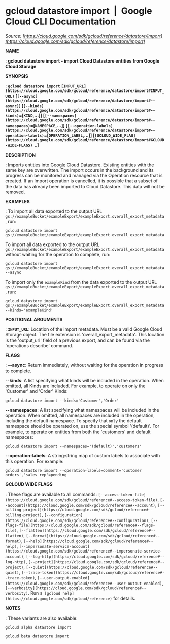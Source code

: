 # gcloud datastore import  |  Google Cloud CLI Documentation

*Source: [https://cloud.google.com/sdk/gcloud/reference/datastore/import](https://cloud.google.com/sdk/gcloud/reference/datastore/import)*

**NAME**

: **gcloud datastore import - import Cloud Datastore entities from Google Cloud Storage**

**SYNOPSIS**

: **`gcloud datastore import` `[INPUT_URL](https://cloud.google.com/sdk/gcloud/reference/datastore/import#INPUT_URL)` [`[--async](https://cloud.google.com/sdk/gcloud/reference/datastore/import#--async)`] [`[--kinds](https://cloud.google.com/sdk/gcloud/reference/datastore/import#--kinds)`=[`KIND`,…]] [`[--namespaces](https://cloud.google.com/sdk/gcloud/reference/datastore/import#--namespaces)`=[`NAMESPACE`,…]] [`[--operation-labels](https://cloud.google.com/sdk/gcloud/reference/datastore/import#--operation-labels)`=[`OPERATION_LABEL`,…]] [`[GCLOUD_WIDE_FLAG](https://cloud.google.com/sdk/gcloud/reference/datastore/import#GCLOUD-WIDE-FLAGS) …`]**

**DESCRIPTION**

: Imports entities into Google Cloud Datastore. Existing entities with the same
key are overwritten. The import occurs in the background and its progress can be
monitored and managed via the Operation resource that is created. If an Import
operation is cancelled, it is possible that a subset of the data has already
been imported to Cloud Datastore. This data will not be removed.

**EXAMPLES**

: To import all data exported to the output URL
`gs://exampleBucket/exampleExport/exampleExport.overall_export_metadata`,
run:

```
gcloud datastore import gs://exampleBucket/exampleExport/exampleExport.overall_export_metadata
```

To import all data exported to the output URL
`gs://exampleBucket/exampleExport/exampleExport.overall_export_metadata`
without waiting for the operation to complete, run:

```
gcloud datastore import gs://exampleBucket/exampleExport/exampleExport.overall_export_metadata --async
```

To import only the `exampleKind` from the data exported to the output
URL
`gs://exampleBucket/exampleExport/exampleExport.overall_export_metadata`,
run:

```
gcloud datastore import gs://exampleBucket/exampleExport/exampleExport.overall_export_metadata --kinds='exampleKind'
```

**POSITIONAL ARGUMENTS**

: **`INPUT_URL`**:
Location of the import metadata. Must be a valid Google Cloud Storage object.
The file extension is 'overall_export_metadata'.
This location is the 'output_url' field of a previous export, and can be found
via the 'operations describe' command.

**FLAGS**

: **--async**:
Return immediately, without waiting for the operation in progress to complete.

**--kinds**:
A list specifying what kinds will be included in the operation. When omitted,
all Kinds are included. For example, to operate on only the 'Customer' and
'Order' Kinds:

```
gcloud datastore import --kinds='Customer','Order'
```

**--namespaces**:
A list specifying what namespaces will be included in the operation. When
omitted, all namespaces are included in the operation, including the default
namespace. To specify that `only` the default namespace should be
operated on, use the special symbol '(default)'. For example, to operate on
entities from both the 'customers' and default namespaces:

```
gcloud datastore import --namespaces='(default)','customers'
```

**--operation-labels**:
A string:string map of custom labels to associate with this operation. For
example:

```
gcloud datastore import --operation-labels=comment='customer orders','sales rep'=pending
```

**GCLOUD WIDE FLAGS**

: These flags are available to all commands: `[--access-token-file](https://cloud.google.com/sdk/gcloud/reference#--access-token-file)`,
`[--account](https://cloud.google.com/sdk/gcloud/reference#--account)`, `[--billing-project](https://cloud.google.com/sdk/gcloud/reference#--billing-project)`,
`[--configuration](https://cloud.google.com/sdk/gcloud/reference#--configuration)`,
`[--flags-file](https://cloud.google.com/sdk/gcloud/reference#--flags-file)`,
`[--flatten](https://cloud.google.com/sdk/gcloud/reference#--flatten)`, `[--format](https://cloud.google.com/sdk/gcloud/reference#--format)`, `[--help](https://cloud.google.com/sdk/gcloud/reference#--help)`, `[--impersonate-service-account](https://cloud.google.com/sdk/gcloud/reference#--impersonate-service-account)`,
`[--log-http](https://cloud.google.com/sdk/gcloud/reference#--log-http)`,
`[--project](https://cloud.google.com/sdk/gcloud/reference#--project)`, `[--quiet](https://cloud.google.com/sdk/gcloud/reference#--quiet)`, `[--trace-token](https://cloud.google.com/sdk/gcloud/reference#--trace-token)`, `[--user-output-enabled](https://cloud.google.com/sdk/gcloud/reference#--user-output-enabled)`,
`[--verbosity](https://cloud.google.com/sdk/gcloud/reference#--verbosity)`.
Run `$ [gcloud help](https://cloud.google.com/sdk/gcloud/reference)` for details.

**NOTES**

: These variants are also available:

```
gcloud alpha datastore import
```

```
gcloud beta datastore import
```